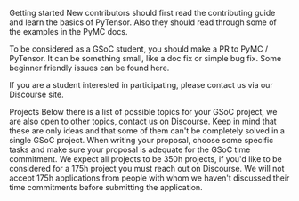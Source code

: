 Getting started
New contributors should first read the contributing guide and learn the basics of PyTensor. Also they should read through some of the examples in the PyMC docs.

To be considered as a GSoC student, you should make a PR to PyMC / PyTensor. It can be something small, like a doc fix or simple bug fix. Some beginner friendly issues can be found here.

If you are a student interested in participating, please contact us via our Discourse site.

Projects
Below there is a list of possible topics for your GSoC project, we are also open to other topics, contact us on Discourse. Keep in mind that these are only ideas and that some of them can't be completely solved in a single GSoC project. When writing your proposal, choose some specific tasks and make sure your proposal is adequate for the GSoC time commitment. We expect all projects to be 350h projects, if you'd like to be considered for a 175h project you must reach out on Discourse. We will not accept 175h applications from people with whom we haven't discussed their time commitments before submitting the application.
